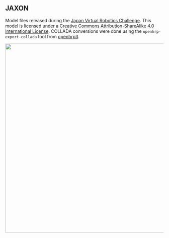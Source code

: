 ## JAXON

Model files released during the [Japan Virtual Robotics
Challenge](https://jvrc.org/en/download.html). This model is licensed under a
[Creative Commons Attribution-ShareAlike 4.0 International
License](http://creativecommons.org/licenses/by-sa/4.0/). COLLADA conversions
were done using the ``openhrp-export-collada`` tool from
[openhrp3](https://github.com/fkanehiro/openhrp3).

<img src="https://scaron.info/images/openrave/jaxon.png" width="600">
